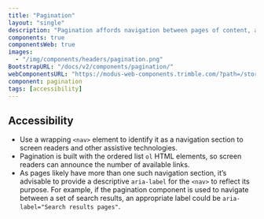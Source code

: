 ```yaml
---
title: "Pagination"
layout: "single"
description: "Pagination affords navigation between pages of content, and it highlights the page currently in view."
components: true
componentsWeb: true
images:
  - "/img/components/headers/pagination.png"
BootstrapURL: "/docs/v2/components/pagination/"
webComponentsURL: "https://modus-web-components.trimble.com/?path=/story/components-pagination--default"
component: pagination
tags: [accessibility]
---
```


## Accessibility

- Use a wrapping `<nav>` element to identify it as a navigation section to screen readers and other assistive technologies.
- Pagination is built with the ordered list `ol` HTML elements, so screen readers can announce the number of available links.
- As pages likely have more than one such navigation section, it’s advisable to provide a descriptive `aria-label` for the `<nav>` to reflect its purpose. For example, if the pagination component is used to navigate between a set of search results, an appropriate label could be `aria-label="Search results pages"`.
